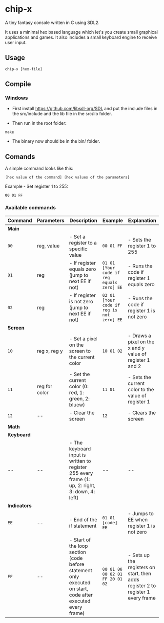 # chip-x
A tiny fantasy console written in C using SDL2.

It uses a minimal hex based language which let's you create small graphical applications and games.
It also includes a small keyboard engine to receive user input.

## Usage
```
chip-x [hex-file]
```

## Compile
### Windows
- First install https://github.com/libsdl-org/SDL and put the include files in the src/include and the lib file in the src/lib folder.

- Then run in the root folder:
```
make
```

- The binary now should be in the bin/ folder.

## Comands
A simple command looks like this:
```
[hex value of the command] [hex values of the parameters]
```
Example - Set register 1 to 255:
```
00 01 FF
```
### Available commands
|Command|Parameters|Description|Example|Explanation|
|-------|----------|-----------|-------|-----------|
|**Main**|
|`00`|reg, value|- Set a register to a specific value|`00 01 FF`|- Sets the register 1 to 255|
|`01`|reg|- If register equals zero (jump to next EE if not)|`01 01 [Your code if reg equals zero] EE`|- Runs the code if register 1 equals zero|
|`02`|reg|- If register is not zero (jump to next EE if not)|`02 01 [Your code if reg is not zero] EE`|- Runs the code if register 1 is not zero|
|**Screen**|
|`10`|reg x, reg y|- Set a pixel on the screen to the current color|`10 01 02`|- Draws a pixel on the x and y value of register 1 and 2|
|`11`|reg for color|- Set the current color (0: red, 1: green, 2: bluew)|`11 01`|- Sets the current color to the value of register 1|
|`12`|--|- Clear the screen|`12`|- Clears the screen
|**Math**|
|**Keyboard**|
|--|--|- The keyboard input is written to register 255 every frame (1: up, 2: right, 3: down, 4: left)|--|--|
|**Indicators**|
|`EE`|--|- End of the if statement|`01 01 [code] EE`|- Jumps to EE when register 1 is not zero
|`FF`|--|- Start of the loop section (code before statement only executed on start, code after executed every frame)|`00 01 00 00 02 01 FF 20 01 02`|- Sets up the registers on start, then adds register 2 to register 1 every frame| 
